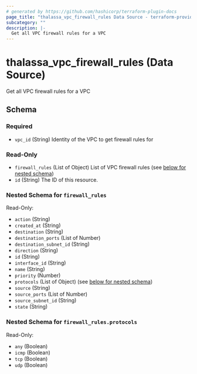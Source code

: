 ```yaml
---
# generated by https://github.com/hashicorp/terraform-plugin-docs
page_title: "thalassa_vpc_firewall_rules Data Source - terraform-provider-thalassa"
subcategory: ""
description: |-
  Get all VPC firewall rules for a VPC
---
```


# thalassa_vpc_firewall_rules (Data Source)

Get all VPC firewall rules for a VPC



<!-- schema generated by tfplugindocs -->
## Schema

### Required

- `vpc_id` (String) Identity of the VPC to get firewall rules for

### Read-Only

- `firewall_rules` (List of Object) List of VPC firewall rules (see [below for nested schema](#nestedatt--firewall_rules))
- `id` (String) The ID of this resource.

<a id="nestedatt--firewall_rules"></a>
### Nested Schema for `firewall_rules`

Read-Only:

- `action` (String)
- `created_at` (String)
- `destination` (String)
- `destination_ports` (List of Number)
- `destination_subnet_id` (String)
- `direction` (String)
- `id` (String)
- `interface_id` (String)
- `name` (String)
- `priority` (Number)
- `protocols` (List of Object) (see [below for nested schema](#nestedobjatt--firewall_rules--protocols))
- `source` (String)
- `source_ports` (List of Number)
- `source_subnet_id` (String)
- `state` (String)

<a id="nestedobjatt--firewall_rules--protocols"></a>
### Nested Schema for `firewall_rules.protocols`

Read-Only:

- `any` (Boolean)
- `icmp` (Boolean)
- `tcp` (Boolean)
- `udp` (Boolean)
